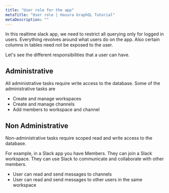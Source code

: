 ```yaml
---
title: "User role for the app"
metaTitle: "User role | Hasura GraphQL Tutorial"
metaDescription: ""
---
```


In this realtime slack app, we need to restrict all querying only for logged in users. Everything revolves around what users do on the app.
Also certain columns in tables need not be exposed to the user.

Let's see the different responsibilities that a user can have.

## Administrative

All administrative tasks require write access to the database. Some of the administrative tasks are

- Create and manage workspaces
- Create and manage channels
- Add members to workspace and channel

## Non Administrative

Non-administrative tasks require scoped read and write access to the database.

For example, in a Slack app you have Members. They can join a Slack workspace. They can use Slack to communicate and collaborate with other members.

- User can read and send messages to channels
- User can read and send messages to other users in the same workspace
